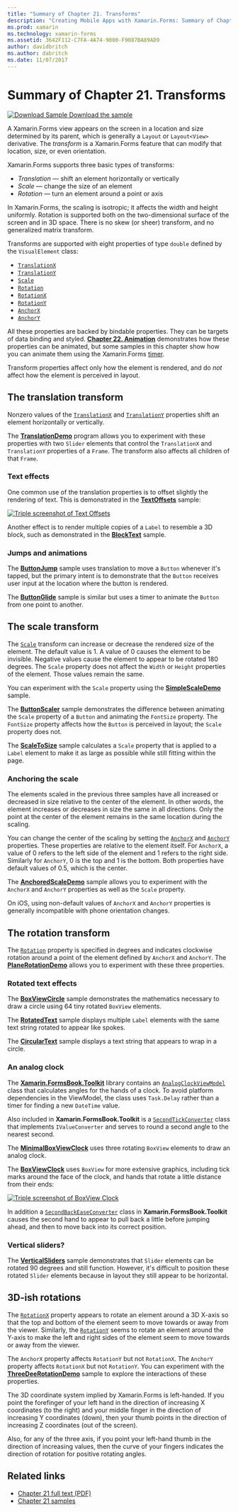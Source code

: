 ```yaml
---
title: "Summary of Chapter 21. Transforms"
description: "Creating Mobile Apps with Xamarin.Forms: Summary of Chapter 21. Transforms"
ms.prod: xamarin
ms.technology: xamarin-forms
ms.assetid: 3642F112-C7FA-4A74-9000-F9087BA89AD9
author: davidbritch
ms.author: dabritch
ms.date: 11/07/2017
---
```


# Summary of Chapter 21. Transforms

[![Download Sample](~/media/shared/download.png) Download the sample](https://github.com/xamarin/xamarin-forms-book-samples/tree/master/Chapter21)

A Xamarin.Forms view appears on the screen in a location and size determined by its parent, which is generally a `Layout` or `Layout<View>` derivative. The *transform* is a Xamarin.Forms feature that can modify that location, size, or even orientation.

Xamarin.Forms supports three basic types of transforms:

- *Translation* &mdash; shift an element horizontally or vertically
- *Scale* &mdash; change the size of an element
- *Rotation* &mdash; turn an element around a point or axis

In Xamarin.Forms, the scaling is isotropic; it affects the width and height uniformly. Rotation is supported both on the two-dimensional surface of the screen and in 3D space. There is no skew (or sheer) transform, and no generalized matrix transform.

Transforms are supported with eight properties of type `double` defined by the `VisualElement` class:

- [`TranslationX`](xref:Xamarin.Forms.VisualElement.TranslationX)
- [`TranslationY`](xref:Xamarin.Forms.VisualElement.TranslationY)
- [`Scale`](xref:Xamarin.Forms.VisualElement.Scale)
- [`Rotation`](xref:Xamarin.Forms.VisualElement.Rotation)
- [`RotationX`](xref:Xamarin.Forms.VisualElement.RotationX)
- [`RotationY`](xref:Xamarin.Forms.VisualElement.RotationY)
- [`AnchorX`](xref:Xamarin.Forms.VisualElement.AnchorX)
- [`AnchorY`](xref:Xamarin.Forms.VisualElement.AnchorY)

All these properties are backed by bindable properties. They can be targets of data binding and styled. [**Chapter 22. Animation**](~/xamarin-forms/creating-mobile-apps-xamarin-forms/summaries/chapter22.md) demonstrates how these properties can be animated, but some samples in this chapter show how you can animate them using the Xamarin.Forms [timer](~/xamarin-forms/platform/device.md#devicestarttimer).

Transform properties affect only how the element is rendered, and do *not* affect how the element is perceived in layout.

## The translation transform

Nonzero values of the [`TranslationX`](xref:Xamarin.Forms.VisualElement.TranslationX)
and [`TranslationY`](xref:Xamarin.Forms.VisualElement.TranslationY) properties shift an element horizontally or vertically.

The [**TranslationDemo**](https://github.com/xamarin/xamarin-forms-book-samples/tree/master/Chapter21/TranslationDemo) program allows you to experiment with these properties with two `Slider` elements that control the `TranslationX` and `TranslationY` properties of a `Frame`. The transform also affects all children of that `Frame`.

### Text effects

One common use of the translation properties is to offset slightly the rendering of text. This is demonstrated in the [**TextOffsets**](https://github.com/xamarin/xamarin-forms-book-samples/tree/master/Chapter21/TextOffsets) sample:

[![Triple screenshot of Text Offsets](images/ch21fg03-small.png "Text Offsets")](images/ch21fg03-large.png#lightbox "Text Offsets")

Another effect is to render multiple copies of a `Label` to resemble a 3D block, such as demonstrated in the [**BlockText**](https://github.com/xamarin/xamarin-forms-book-samples/tree/master/Chapter21/BlockText) sample.

### Jumps and animations

The
[**ButtonJump**](https://github.com/xamarin/xamarin-forms-book-samples/tree/master/Chapter21/ButtonJump) sample uses translation to move a `Button` whenever it's tapped, but the primary intent is to demonstrate that the `Button` receives user input at the location where the button is rendered.

The [**ButtonGlide**](https://github.com/xamarin/xamarin-forms-book-samples/tree/master/Chapter21/ButtonGlide) sample is similar but uses a timer to animate the `Button` from one point to another.

## The scale transform

The [`Scale`](xref:Xamarin.Forms.VisualElement.Scale) transform can increase or decrease the rendered size of the element. The default value is 1. A value of 0 causes the element to be invisible. Negative values cause the element to appear to be rotated 180 degrees. The `Scale` property does not affect the `Width` or `Height` properties of the element. Those values remain the same.

You can experiment with the `Scale` property using the [**SimpleScaleDemo**](https://github.com/xamarin/xamarin-forms-book-samples/tree/master/Chapter21/SimpleScaleDemo) sample.

The [**ButtonScaler**](https://github.com/xamarin/xamarin-forms-book-samples/tree/master/Chapter21/ButtonScaler) sample demonstrates the difference between animating the `Scale` property of a `Button` and animating the `FontSize` property. The `FontSize` property affects how the `Button` is perceived in layout; the `Scale` property does not.

The [**ScaleToSize**](https://github.com/xamarin/xamarin-forms-book-samples/tree/master/Chapter21/ScaleToSize) sample calculates a `Scale` property that is applied to a `Label` element to make it as large as possible while still fitting within the page.

### Anchoring the scale

The elements scaled in the previous three samples have all increased or decreased in size relative to the center of the element. In other words, the element increases or decreases in size the same in all directions. Only the point at the center of the element remains in the same location during the scaling.

You can change the center of the scaling by setting the [`AnchorX`](xref:Xamarin.Forms.VisualElement.AnchorX) and
[`AnchorY`](xref:Xamarin.Forms.VisualElement.AnchorY) properties. These properties are relative to the element itself. For `AnchorX`, a value of 0 refers to the left side of the element and 1 refers to the right side. Similarly for `AnchorY`, 0 is the top and 1 is the bottom. Both properties have default values of 0.5, which is the center.

The
[**AnchoredScaleDemo**](https://github.com/xamarin/xamarin-forms-book-samples/tree/master/Chapter21/AnchoredScaleDemo) sample allows you to experiment with the `AnchorX` and `AnchorY` properties as well as the `Scale` property.

On iOS, using non-default values of `AnchorX` and `AnchorY` properties is generally incompatible with phone orientation changes.

## The rotation transform

The [`Rotation`](xref:Xamarin.Forms.VisualElement.Rotation) property is specified in degrees and indicates clockwise rotation around a point of the element defined by `AnchorX` and `AnchorY`. The [**PlaneRotationDemo**](https://github.com/xamarin/xamarin-forms-book-samples/tree/master/Chapter21/PlaneRotationDemo) allows you to experiment with these three properties.

### Rotated text effects

The [**BoxViewCircle**](https://github.com/xamarin/xamarin-forms-book-samples/tree/master/Chapter21/BoxViewCircle) sample demonstrates the mathematics necessary to draw a circle using 64 tiny rotated `BoxView` elements.

The  [**RotatedText**](https://github.com/xamarin/xamarin-forms-book-samples/tree/master/Chapter21/RotatedText) sample displays multiple `Label` elements with the same text string rotated to appear like spokes.

The [**CircularText**](https://github.com/xamarin/xamarin-forms-book-samples/tree/master/Chapter21/CircularText) sample displays a text string that appears to wrap in a circle.

### An analog clock

The [**Xamarin.FormsBook.Toolkit**](https://github.com/xamarin/xamarin-forms-book-samples/tree/master/Libraries/Xamarin.FormsBook.Toolkit) library contains an [`AnalogClockViewModel`](https://github.com/xamarin/xamarin-forms-book-samples/blob/master/Libraries/Xamarin.FormsBook.Toolkit/Xamarin.FormsBook.Toolkit/AnalogClockViewModel.cs) class that calculates angles for the hands of a clock. To avoid platform dependencies in the ViewModel, the class uses `Task.Delay` rather than a timer for finding a new `DateTime` value.

Also included in **Xamarin.FormsBook.Toolkit** is a  [`SecondTickConverter`](https://github.com/xamarin/xamarin-forms-book-samples/blob/master/Libraries/Xamarin.FormsBook.Toolkit/Xamarin.FormsBook.Toolkit/SecondTickConverter.cs) class that implements `IValueConverter` and serves to round a second angle to the nearest second.

The [**MinimalBoxViewClock**](https://github.com/xamarin/xamarin-forms-book-samples/tree/master/Chapter21/MinimalBoxViewClock) uses three rotating `BoxView` elements to draw an analog clock.

The [**BoxViewClock**](https://github.com/xamarin/xamarin-forms-book-samples/tree/master/Chapter21/BoxViewClock) uses `BoxView` for more extensive graphics, including tick marks around the face of the clock, and hands that rotate a little distance from their ends:

[![Triple screenshot of BoxView Clock](images/ch21fg17-small.png "Analog Clock Face")](images/ch21fg17-large.png#lightbox "Analog Clock Face")

In addition a [`SecondBackEaseConverter`](https://github.com/xamarin/xamarin-forms-book-samples/blob/master/Libraries/Xamarin.FormsBook.Toolkit/Xamarin.FormsBook.Toolkit/SecondBackEaseConverter.cs) class in **Xamarin.FormsBook.Toolkit** causes the second hand to appear to pull back a little before jumping ahead, and then to move back into its correct position.

### Vertical sliders?

The [**VerticalSliders**](https://github.com/xamarin/xamarin-forms-book-samples/tree/master/Chapter21/VerticalSliders) sample demonstrates that `Slider` elements can be rotated 90 degrees and still function. However, it's difficult to position these rotated `Slider` elements because in layout they still appear to be horizontal.

## 3D-ish rotations

The [`RotationX`](xref:Xamarin.Forms.VisualElement.RotationX) property appears to rotate an element around a 3D X-axis so that the top and bottom of the element seem to move towards or away from the viewer. Similarly, the [`RotationY`](xref:Xamarin.Forms.VisualElement.RotationY) seems to rotate an element around the Y-axis to make the left and right sides of the element seem to move towards or away from the viewer.

The `AnchorX` property affects `RotationY` but not `RotationX`. The `AnchorY` property affects `RotationX` but not `RotationY`. You can experiment with the [**ThreeDeeRotationDemo**](https://github.com/xamarin/xamarin-forms-book-samples/tree/master/Chapter21/ThreeDeeRotationDemo) sample to explore the interactions of these properties.

The 3D coordinate system implied by Xamarin.Forms is left-handed. If you point the forefinger of your left hand in the direction of increasing X coordinates (to the right) and your middle finger in the direction of increasing Y coordinates (down), then your thumb points in the direction of increasing Z coordinates (out of the screen).

Also, for any of the three axis, if you point your left-hand thumb in the direction of increasing values, then the curve of your fingers indicates the direction of rotation for positive rotating angles.



## Related links

- [Chapter 21 full text (PDF)](https://download.xamarin.com/developer/xamarin-forms-book/XamarinFormsBook-Ch21-Apr2016.pdf)
- [Chapter 21 samples](https://github.com/xamarin/xamarin-forms-book-samples/tree/master/Chapter21)
